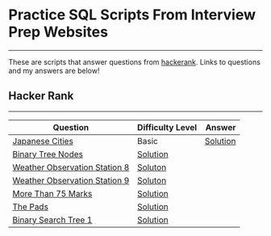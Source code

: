 # Practice SQL Scripts From Interview Prep Websites
------------

These are scripts that answer questions from <a href="https://hackerrank.com">hackerank</a>. Links to questions and my answers are below!

## Hacker Rank
---------------

| Question                | Difficulty Level              | Answer                 |
|-------------------------|-------------------------|------------------------:|
| [Japanese Cities](https://www.hackerrank.com/challenges/japanese-cities-attributes/problem) | Basic | [Solution](https://github.com/antran28/SQL-Practice/blob/main/Japanese%20Cities'%20Attributes.sql) |
| <a href="https://www.hackerrank.com/challenges/binary-search-tree-1/problem?isFullScreen=true">Binary Tree Nodes</a> | <a href="https://github.com/mdh266/SQL-Practice/blob/master/hackerrank/EmployeeEarnings.sql">Solution</a> |
| [Weather Observation Station 8](https://www.hackerrank.com/challenges/weather-observation-station-8/problem) | [Soluton](https://github.com/mdh266/SQL-Practice/blob/master/hackerrank/WeatherStation8.sql) |
| [Weather Observation Station 9](https://www.hackerrank.com/challenges/weather-observation-station-9/problem) | [Soluton](https://github.com/mdh266/SQL-Practice/blob/master/hackerrank/WeatherStation9.sql) |
| [More Than 75 Marks](https://www.hackerrank.com/challenges/more-than-75-marks/problem) | [Solution](https://github.com/mdh266/SQL-Practice/blob/master/hackerrank/MoreThan75Marks.sql) |
| [The Pads](https://www.hackerrank.com/challenges/the-pads/problem) | [Solution](https://github.com/mdh266/SQL-Practice/blob/master/hackerrank/ThePads.sql) |
| [Binary Search Tree 1](https://www.hackerrank.com/challenges/binary-search-tree-1/)| [Solution](https://github.com/mdh266/SQL-Practice/blob/master/hackerrank/binary-serach-tree1.sql) |

